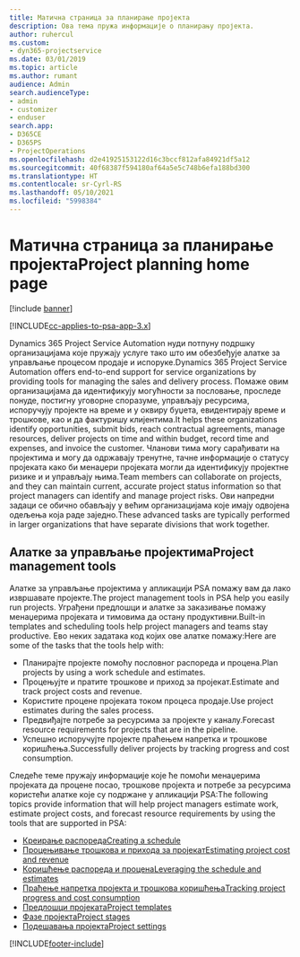 ```yaml
---
title: Матична страница за планирање пројекта
description: Ова тема пружа информације о планирању пројекта.
author: ruhercul
ms.custom:
- dyn365-projectservice
ms.date: 03/01/2019
ms.topic: article
ms.author: rumant
audience: Admin
search.audienceType:
- admin
- customizer
- enduser
search.app:
- D365CE
- D365PS
- ProjectOperations
ms.openlocfilehash: d2e41925153122d16c3bccf812afa84921df5a12
ms.sourcegitcommit: 40f68387f594180af64a5e5c748b6efa188bd300
ms.translationtype: HT
ms.contentlocale: sr-Cyrl-RS
ms.lasthandoff: 05/10/2021
ms.locfileid: "5998384"
---
```

# <a name="project-planning-home-page"></a><span data-ttu-id="8c985-103">Матична страница за планирање пројекта</span><span class="sxs-lookup"><span data-stu-id="8c985-103">Project planning home page</span></span>

[!include [banner](../includes/psa-now-project-operations.md)]

[!INCLUDE[cc-applies-to-psa-app-3.x](../includes/cc-applies-to-psa-app-3x.md)]

<span data-ttu-id="8c985-104">Dynamics 365 Project Service Automation нуди потпуну подршку организацијама које пружају услуге тако што им обезбеђује алатке за управљање процесом продаје и испоруке.</span><span class="sxs-lookup"><span data-stu-id="8c985-104">Dynamics 365 Project Service Automation offers end-to-end support for service organizations by providing tools for managing the sales and delivery process.</span></span> <span data-ttu-id="8c985-105">Помаже овим организацијама да идентификују могућности за пословање, проследе понуде, постигну уговорне споразуме, управљају ресурсима, испоручују пројекте на време и у оквиру буџета, евидентирају време и трошкове, као и да фактуришу клијентима.</span><span class="sxs-lookup"><span data-stu-id="8c985-105">It helps these organizations identify opportunities, submit bids, reach contractual agreements, manage resources, deliver projects on time and within budget, record time and expenses, and invoice the customer.</span></span> <span data-ttu-id="8c985-106">Чланови тима могу сарађивати на пројектима и могу да одржавају тренутне, тачне информације о статусу пројеката како би менаџери пројеката могли да идентификују пројектне ризике и и управљају њима.</span><span class="sxs-lookup"><span data-stu-id="8c985-106">Team members can collaborate on projects, and they can maintain current, accurate project status information so that project managers can identify and manage project risks.</span></span> <span data-ttu-id="8c985-107">Ови напредни задаци се обично обављају у већим организацијама које имају одвојена одељења која раде заједно.</span><span class="sxs-lookup"><span data-stu-id="8c985-107">These advanced tasks are typically performed in larger organizations that have separate divisions that work together.</span></span>

## <a name="project-management-tools"></a><span data-ttu-id="8c985-108">Алатке за управљање пројектима</span><span class="sxs-lookup"><span data-stu-id="8c985-108">Project management tools</span></span>

<span data-ttu-id="8c985-109">Алатке за управљање пројектима у апликацији PSA помажу вам да лако извршавате пројекте.</span><span class="sxs-lookup"><span data-stu-id="8c985-109">The project management tools in PSA help you easily run projects.</span></span> <span data-ttu-id="8c985-110">Уграђени предлошци и алатке за заказивање помажу менаџерима пројеката и тимовима да остану продуктивни.</span><span class="sxs-lookup"><span data-stu-id="8c985-110">Built-in templates and scheduling tools help project managers and teams stay productive.</span></span> <span data-ttu-id="8c985-111">Ево неких задатака код којих ове алатке помажу:</span><span class="sxs-lookup"><span data-stu-id="8c985-111">Here are some of the tasks that the tools help with:</span></span>

- <span data-ttu-id="8c985-112">Планирајте пројекте помоћу пословног распореда и процена.</span><span class="sxs-lookup"><span data-stu-id="8c985-112">Plan projects by using a work schedule and estimates.</span></span>
- <span data-ttu-id="8c985-113">Процењујте и пратите трошкове и приход за пројекат.</span><span class="sxs-lookup"><span data-stu-id="8c985-113">Estimate and track project costs and revenue.</span></span>
- <span data-ttu-id="8c985-114">Користите процене пројеката током процеса продаје.</span><span class="sxs-lookup"><span data-stu-id="8c985-114">Use project estimates during the sales process.</span></span>
- <span data-ttu-id="8c985-115">Предвиђајте потребе за ресурсима за пројекте у каналу.</span><span class="sxs-lookup"><span data-stu-id="8c985-115">Forecast resource requirements for projects that are in the pipeline.</span></span>
- <span data-ttu-id="8c985-116">Успешно испоручујте пројекте праћењем напретка и трошкове коришћења.</span><span class="sxs-lookup"><span data-stu-id="8c985-116">Successfully deliver projects by tracking progress and cost consumption.</span></span>

<span data-ttu-id="8c985-117">Следеће теме пружају информације које ће помоћи менаџерима пројеката да процене посао, трошкове пројекта и потребе за ресурсима користећи алатке које су подржане у апликацији PSA:</span><span class="sxs-lookup"><span data-stu-id="8c985-117">The following topics provide information that will help project managers estimate work, estimate project costs, and forecast resource requirements by using the tools that are supported in PSA:</span></span>

- [<span data-ttu-id="8c985-118">Креирање распореда</span><span class="sxs-lookup"><span data-stu-id="8c985-118">Creating a schedule</span></span>](project-creating.md)
- [<span data-ttu-id="8c985-119">Процењивање трошкова и прихода за пројекат</span><span class="sxs-lookup"><span data-stu-id="8c985-119">Estimating project cost and revenue</span></span>](project-estimating.md)
- [<span data-ttu-id="8c985-120">Коришћење распореда и процена</span><span class="sxs-lookup"><span data-stu-id="8c985-120">Leveraging the schedule and estimates</span></span>](project-leveraging.md)
- [<span data-ttu-id="8c985-121">Праћење напретка пројекта и трошкова коришћења</span><span class="sxs-lookup"><span data-stu-id="8c985-121">Tracking project progress and cost consumption</span></span>](project-tracking.md)
- [<span data-ttu-id="8c985-122">Предлошци пројеката</span><span class="sxs-lookup"><span data-stu-id="8c985-122">Project templates</span></span>](project-templates.md)
- [<span data-ttu-id="8c985-123">Фазе пројекта</span><span class="sxs-lookup"><span data-stu-id="8c985-123">Project stages</span></span>](project-stages.md)
- [<span data-ttu-id="8c985-124">Подешавања пројекта</span><span class="sxs-lookup"><span data-stu-id="8c985-124">Project settings</span></span>](project-settings.md)


[!INCLUDE[footer-include](../includes/footer-banner.md)]